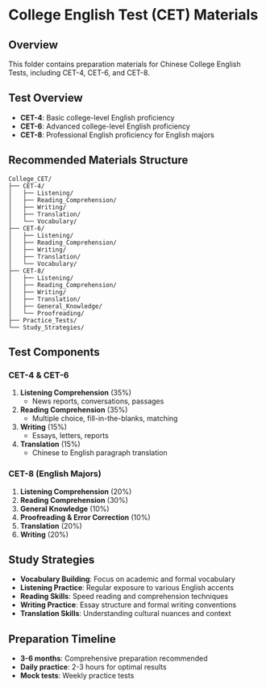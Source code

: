# College English Test (CET) Materials

## Overview
This folder contains preparation materials for Chinese College English Tests, including CET-4, CET-6, and CET-8.

## Test Overview
- **CET-4**: Basic college-level English proficiency
- **CET-6**: Advanced college-level English proficiency
- **CET-8**: Professional English proficiency for English majors

## Recommended Materials Structure
```
College_CET/
├── CET-4/
│   ├── Listening/
│   ├── Reading_Comprehension/
│   ├── Writing/
│   ├── Translation/
│   └── Vocabulary/
├── CET-6/
│   ├── Listening/
│   ├── Reading_Comprehension/
│   ├── Writing/
│   ├── Translation/
│   └── Vocabulary/
├── CET-8/
│   ├── Listening/
│   ├── Reading_Comprehension/
│   ├── Writing/
│   ├── Translation/
│   ├── General_Knowledge/
│   └── Proofreading/
├── Practice_Tests/
└── Study_Strategies/
```

## Test Components

### CET-4 & CET-6
1. **Listening Comprehension** (35%)
   - News reports, conversations, passages
2. **Reading Comprehension** (35%)
   - Multiple choice, fill-in-the-blanks, matching
3. **Writing** (15%)
   - Essays, letters, reports
4. **Translation** (15%)
   - Chinese to English paragraph translation

### CET-8 (English Majors)
1. **Listening Comprehension** (20%)
2. **Reading Comprehension** (30%)
3. **General Knowledge** (10%)
4. **Proofreading & Error Correction** (10%)
5. **Translation** (20%)
6. **Writing** (20%)

## Study Strategies
- **Vocabulary Building**: Focus on academic and formal vocabulary
- **Listening Practice**: Regular exposure to various English accents
- **Reading Skills**: Speed reading and comprehension techniques
- **Writing Practice**: Essay structure and formal writing conventions
- **Translation Skills**: Understanding cultural nuances and context

## Preparation Timeline
- **3-6 months**: Comprehensive preparation recommended
- **Daily practice**: 2-3 hours for optimal results
- **Mock tests**: Weekly practice tests